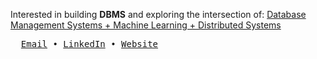 Interested in building <b>DBMS</b> and exploring the intersection of:
<u>Database Management Systems + Machine Learning + Distributed Systems</u>

<pre>
  <a href="mailto:Tere9091@mylaurier.ca">Email</a> • <a href="https://linkedin.com/in/NicholasTerek">LinkedIn</a> • <a href="https://nicholasTerek.com">Website</a>
</pre>
